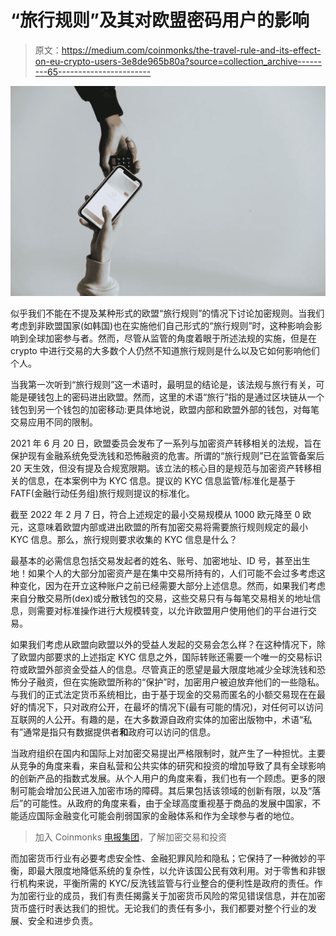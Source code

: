 # “旅行规则”及其对欧盟密码用户的影响

> 原文：<https://medium.com/coinmonks/the-travel-rule-and-its-effect-on-eu-crypto-users-3e8de965b80a?source=collection_archive---------65----------------------->

![](img/2fa56473190d6c138ae7788bea13711d.png)

似乎我们不能在不提及某种形式的欧盟“旅行规则”的情况下讨论加密规则。当我们考虑到非欧盟国家(如韩国)也在实施他们自己形式的“旅行规则”时，这种影响会影响到全球加密参与者。然而，尽管从监管的角度着眼于所述法规的实施，但是在 crypto 中进行交易的大多数个人仍然不知道旅行规则是什么以及它如何影响他们个人。

当我第一次听到“旅行规则”这一术语时，最明显的结论是，该法规与旅行有关，可能是硬钱包上的密码进出欧盟。然而，这里的术语“旅行”指的是通过区块链从一个钱包到另一个钱包的加密移动:更具体地说，欧盟内部和欧盟外部的钱包，对每笔交易应用不同的限制。

2021 年 6 月 20 日，欧盟委员会发布了一系列与加密资产转移相关的法规，旨在保护现有金融系统免受洗钱和恐怖融资的危害。所谓的“旅行规则”已在监管备案后 20 天生效，但没有提及合规宽限期。该立法的核心目的是规范与加密资产转移相关的信息，在本案例中为 KYC 信息。提议的 KYC 信息监管/标准化是基于 FATF(金融行动任务组)旅行规则提议的标准化。

截至 2022 年 2 月 7 日，符合上述规定的最小交易规模从 1000 欧元降至 0 欧元，这意味着欧盟内部或进出欧盟的所有加密交易将需要旅行规则规定的最小 KYC 信息。那么，旅行规则要求收集的 KYC 信息是什么？

最基本的必需信息包括交易发起者的姓名、账号、加密地址、ID 号，甚至出生地！如果个人的大部分加密资产是在集中交易所持有的，人们可能不会过多考虑这种变化，因为在开立这种账户之前已经需要大部分上述信息。然而，如果我们考虑来自分散交易所(dex)或分散钱包的交易，这些交易只有与每笔交易相关的地址信息，则需要对标准操作进行大规模转变，以允许欧盟用户使用他们的平台进行交易。

如果我们考虑从欧盟向欧盟以外的受益人发起的交易会怎么样？在这种情况下，除了欧盟内部要求的上述指定 KYC 信息之外，国际转账还需要一个唯一的交易标识符或欧盟外部资金受益人的信息。尽管真正的愿望是最大限度地减少全球洗钱和恐怖分子融资，但在实施欧盟所称的“保护”时，加密用户被迫放弃他们的一些隐私。与我们的正式法定货币系统相比，由于基于现金的交易而匿名的小额交易现在在最好的情况下，只对政府公开，在最坏的情况下(最有可能的情况)，对任何可以访问互联网的人公开。有趣的是，在大多数源自政府实体的加密出版物中，术语“私有”通常是指只有数据提供者**和**政府可以访问的信息。

当政府组织在国内和国际上对加密交易提出严格限制时，就产生了一种担忧。主要从竞争的角度来看，来自私营和公共实体的研究和投资的增加导致了具有全球影响的创新产品的指数式发展。从个人用户的角度来看，我们也有一个顾虑。更多的限制可能会增加公民进入加密市场的障碍。其后果包括该领域的创新有限，以及“落后”的可能性。从政府的角度来看，由于全球高度重视基于商品的发展中国家，不能适应国际金融变化可能会削弱国家的金融体系和作为全球参与者的地位。

> 加入 Coinmonks [电报集团](https://t.me/joinchat/Trz8jaxd6xEsBI4p)，了解加密交易和投资

而加密货币行业有必要考虑安全性、金融犯罪风险和隐私；它保持了一种微妙的平衡，即最大限度地降低系统的复杂性，以允许该国公民有效利用。对于零售和非银行机构来说，平衡所需的 KYC/反洗钱监管与行业整合的便利性是政府的责任。作为加密行业的成员，我们有责任揭露关于加密货币风险的常见错误信息，并在加密货币盛行时表达我们的担忧。无论我们的责任有多小，我们都要对整个行业的发展、安全和进步负责。